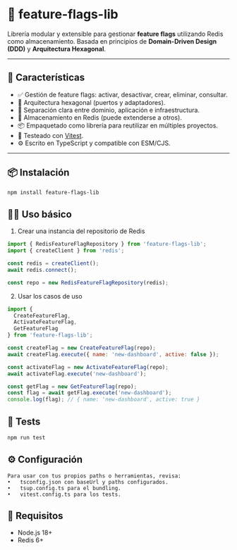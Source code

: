 # 🧩 feature-flags-lib

Librería modular y extensible para gestionar **feature flags** utilizando Redis como almacenamiento. Basada en principios de **Domain-Driven Design (DDD)** y **Arquitectura Hexagonal**.

---

## 🚀 Características

- ✅ Gestión de feature flags: activar, desactivar, crear, eliminar, consultar.
- 🧱 Arquitectura hexagonal (puertos y adaptadores).
- 🧠 Separación clara entre dominio, aplicación e infraestructura.
- 🔌 Almacenamiento en Redis (puede extenderse a otros).
- 📦 Empaquetado como librería para reutilizar en múltiples proyectos.
- 🧪 Testeado con [Vitest](https://vitest.dev/).
- ⚙️ Escrito en TypeScript y compatible con ESM/CJS.

---

## 📦 Instalación

```bash
npm install feature-flags-lib
```

## 🧑‍💻 Uso básico

1. Crear una instancia del repositorio de Redis
```javascript
import { RedisFeatureFlagRepository } from 'feature-flags-lib';
import { createClient } from 'redis';

const redis = createClient();
await redis.connect();

const repo = new RedisFeatureFlagRepository(redis);
```

2. Usar los casos de uso
```javascript
import {
  CreateFeatureFlag,
  ActivateFeatureFlag,
  GetFeatureFlag
} from 'feature-flags-lib';

const createFlag = new CreateFeatureFlag(repo);
await createFlag.execute({ name: 'new-dashboard', active: false });

const activateFlag = new ActivateFeatureFlag(repo);
await activateFlag.execute('new-dashboard');

const getFlag = new GetFeatureFlag(repo);
const flag = await getFlag.execute('new-dashboard');
console.log(flag); // { name: 'new-dashboard', active: true }
```
## 🧪 Tests
```bash
npm run test
```

## ⚙️ Configuración

```text
Para usar con tus propios paths o herramientas, revisa:
•	tsconfig.json con baseUrl y paths configurados.
•	tsup.config.ts para el bundling.
•	vitest.config.ts para los tests.
```
## 📌 Requisitos
- Node.js 18+ 
- Redis 6+
